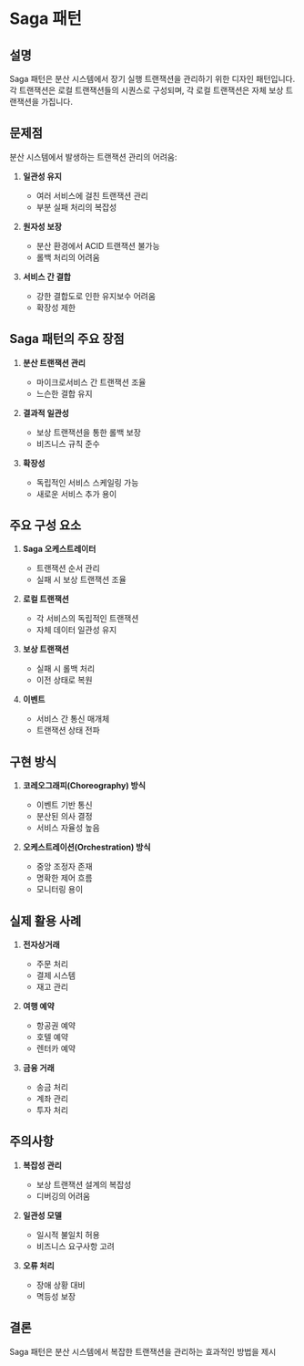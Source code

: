 # Saga 패턴

## 설명
Saga 패턴은 분산 시스템에서 장기 실행 트랜잭션을 관리하기 위한 디자인 패턴입니다. 각 트랜잭션은 로컬 트랜잭션들의 시퀀스로 구성되며, 각 로컬 트랜잭션은 자체 보상 트랜잭션을 가집니다.

## 문제점
분산 시스템에서 발생하는 트랜잭션 관리의 어려움:
1. **일관성 유지**
    - 여러 서비스에 걸친 트랜잭션 관리
    - 부분 실패 처리의 복잡성

2. **원자성 보장**
    - 분산 환경에서 ACID 트랜잭션 불가능
    - 롤백 처리의 어려움

3. **서비스 간 결합**
    - 강한 결합도로 인한 유지보수 어려움
    - 확장성 제한

## Saga 패턴의 주요 장점
1. **분산 트랜잭션 관리**
    - 마이크로서비스 간 트랜잭션 조율
    - 느슨한 결합 유지

2. **결과적 일관성**
    - 보상 트랜잭션을 통한 롤백 보장
    - 비즈니스 규칙 준수

3. **확장성**
    - 독립적인 서비스 스케일링 가능
    - 새로운 서비스 추가 용이

## 주요 구성 요소
1. **Saga 오케스트레이터**
    - 트랜잭션 순서 관리
    - 실패 시 보상 트랜잭션 조율

2. **로컬 트랜잭션**
    - 각 서비스의 독립적인 트랜잭션
    - 자체 데이터 일관성 유지

3. **보상 트랜잭션**
    - 실패 시 롤백 처리
    - 이전 상태로 복원

4. **이벤트**
    - 서비스 간 통신 매개체
    - 트랜잭션 상태 전파

## 구현 방식
1. **코레오그래피(Choreography) 방식**
    - 이벤트 기반 통신
    - 분산된 의사 결정
    - 서비스 자율성 높음

2. **오케스트레이션(Orchestration) 방식**
    - 중앙 조정자 존재
    - 명확한 제어 흐름
    - 모니터링 용이

## 실제 활용 사례
1. **전자상거래**
    - 주문 처리
    - 결제 시스템
    - 재고 관리

2. **여행 예약**
    - 항공권 예약
    - 호텔 예약
    - 렌터카 예약

3. **금융 거래**
    - 송금 처리
    - 계좌 관리
    - 투자 처리

## 주의사항
1. **복잡성 관리**
    - 보상 트랜잭션 설계의 복잡성
    - 디버깅의 어려움

2. **일관성 모델**
    - 일시적 불일치 허용
    - 비즈니스 요구사항 고려

3. **오류 처리**
    - 장애 상황 대비
    - 멱등성 보장

## 결론
Saga 패턴은 분산 시스템에서 복잡한 트랜잭션을 관리하는 효과적인 방법을 제시